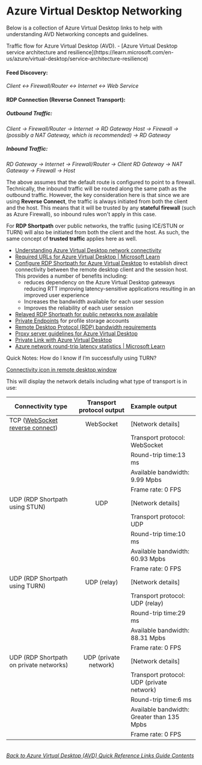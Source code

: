 # Azure Virtual Desktop Networking
Below is a collection of Azure Virtual Desktop links to help with understanding AVD Networking concepts and guidelines.

<p>
Traffic flow for Azure Virtual Desktop (AVD). 
- [Azure Virtual Desktop service architecture and resilience](https://learn.microsoft.com/en-us/azure/virtual-desktop/service-architecture-resilience)

#### Feed Discovery:
*Client ↔ Firewall/Router ↔ Internet ↔ Web Service*
 
#### RDP Connection (Reverse Connect Transport):
##### Outbound Traffic:
*Client → Firewall/Router → Internet → RD Gateway*
*Host → Firewall → (possibly a NAT Gateway, which is recommended) → RD Gateway*
##### Inbound Traffic:
*RD Gateway → Internet → Firewall/Router → Client*
*RD Gateway → NAT Gateway → Firewall → Host*
 
The above assumes that the default route is configured to point to a firewall. Technically, the inbound traffic will be routed along the same path as the outbound traffic. However, the key consideration here is that since we are using **Reverse Connect**, the traffic is always initiated from both the client and the host. This means that it will be trusted by any **stateful firewall** (such as Azure Firewall), so inbound rules won't apply in this case.
 
For **RDP Shortpath** over public networks, the traffic (using ICE/STUN or TURN) will also be initiated from both the client and the host. As such, the same concept of **trusted traffic** applies here as well.
</p>

- [Understanding Azure Virtual Desktop network connectivity](https://learn.microsoft.com/en-us/azure/virtual-desktop/network-connectivity)
- [Required URLs for Azure Virtual Desktop | Microsoft Learn](https://learn.microsoft.com/en-us/azure/virtual-desktop/safe-url-list?tabs=azure#virtual-machines)
- [Configure RDP Shortpath for Azure Virtual Desktop](https://learn.microsoft.com/en-us/azure/virtual-desktop/configure-rdp-shortpath?tabs=managed-networks) to establish direct connectivity between the remote desktop client and the session host. This provides a number of benefits including:
    - reduces dependency on the Azure Virtual Desktop gateways reducing RTT improving latency-sensitive applications resulting in an improved user experience
    - Increases the bandwidth available for each user session
    - Improves the reliability of each user session
- [Relayed RDP Shortpath for public networks now available](https://techcommunity.microsoft.com/t5/windows-it-pro-blog/relayed-rdp-shortpath-for-public-networks-now-available/ba-p/4249502)
- [Private Endpoints](https://learn.microsoft.com/en-us/azure/private-link/private-endpoint-overview) for profile storage accounts
- [Remote Desktop Protocol (RDP) bandwidth requirements](https://learn.microsoft.com/en-us/azure/virtual-desktop/rdp-bandwidth)
- [Proxy server guidelines for Azure Virtual Desktop](https://learn.microsoft.com/en-us/azure/virtual-desktop/proxy-server-support)
- [Private Link with Azure Virtual Desktop](https://learn.microsoft.com/en-us/azure/virtual-desktop/private-link-overview)
- [Azure network round-trip latency statistics | Microsoft Learn](https://learn.microsoft.com/en-us/azure/networking/azure-network-latency?tabs=Americas%2CWestUS)


Quick Notes:
How do I know if I’m successfully using TURN?

[Connectivity icon in remote desktop window](/Diagrams/remote-desktop-bar-connectivity-icon.png) 

This will display the network details including what type of transport is in use:

| Connectivity type                       | Transport protocol output  | Example output                             |
| --------------------------------------- |:--------------------------:|:-------------------------------------------|
| TCP ([WebSocket reverse connect](https://learn.microsoft.com/azure/virtual-desktop/network-connectivity#reverse-connect-transport))         | WebSocket                  | [Network details]                          |
|                                         |                            | Transport protocol: WebSocket              |
|                                         |                            | Round-trip time:13 ms                      |
|                                         |                            | Available bandwidth: 9.99 Mpbs             |
|                                         |                            | Frame rate: 0 FPS                          |
| UDP (RDP Shortpath using STUN)          | UDP                        | [Network details]                          |
|                                         |                            | Transport protocol: UDP                    |
|                                         |                            | Round-trip time:10 ms                      |
|                                         |                            | Available bandwidth: 60.93 Mpbs            |
|                                         |                            | Frame rate: 0 FPS                          |
| UDP (RDP Shortpath using TURN)          | UDP (relay)                | [Network details]                          |
|                                         |                            | Transport protocol: UDP (relay)            |
|                                         |                            | Round-trip time:29 ms                      |
|                                         |                            | Available bandwidth: 88.31 Mpbs            |
|                                         |                            | Frame rate: 0 FPS                          |
| UDP (RDP Shortpath on private networks) | UDP (private network)      | [Network details]                          |
|                                         |                            | Transport protocol: UDP (private network)  |
|                                         |                            | Round-trip time:6 ms                       |
|                                         |                            | Available bandwidth: Greater than 135 Mpbs |
|                                         |                            | Frame rate: 0 FPS                          |

\
[*Back to Azure Virtual Desktop (AVD) Quick Reference Links Guide Contents*](https://github.com/chrismihm-ms/AVDQuickLinks/blob/main/README.md#azure-virtual-desktop-avd-quick-reference-links)